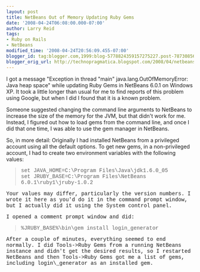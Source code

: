 ```yaml
---
layout: post
title: NetBeans Out of Memory Updating Ruby Gems
date: '2008-04-24T06:08:00.000-07:00'
author: Larry Reid
tags:
- Ruby on Rails
- NetBeans
modified_time: '2008-04-24T20:56:09.455-07:00'
blogger_id: tag:blogger.com,1999:blog-5778824359157275227.post-7873085621274096783
blogger_orig_url: http://technopragmatica.blogspot.com/2008/04/netbeans-out-of-memory-updating-ruby.html
---
```


I got a message "Exception in thread "main" java.lang.OutOfMemoryError:
Java heap space" while updating Ruby Gems in NetBeans 6.0.1 on Windows
XP. It took a little longer than usual for me to find reports of this
problem using Google, but when I did I found that it is a known problem.

  
Someone suggested changing the command line arguments to NetBeans to
increase the size of the memory for the JVM, but that didn't work for
me. Instead, I figured out how to load gems from the command line, and
once I did that one time, I was able to use the gem manager in NetBeans.

  
So, in more detail: Originally I had installed NetBeans from a
privileged account using all the default options. To get new gems, in a
non-privileged account, I had to create two environment variables with
the following values:  
<span style="font-family: courier new;" /><blockquote><span
style="font-family: courier new;">set JAVA\_HOME=C:\\Program
Files\\Java\\jdk1.6.0\_05</span>  
<span style="font-family: courier new;">set JRUBY\_BASE=C:\\Program
Files\\NetBeans 6.0.1\\ruby1\\jruby-1.0.2</span></blockquote><span
style="font-family: courier new;" />Your values may differ, particularly
the version numbers. I wrote it here as you'd do it in the command
prompt window, but I actually did it using the System control panel.  
  
I opened a comment prompt window and did:  
<span style="font-family: courier new;" /><blockquote><span
style="font-family: courier new;">%JRUBY\_BASE%\\bin\\gem install
login\_generator</span>  
</blockquote>After a couple of minutes, everything seemed to end
normally. I did Tools->Ruby Gems from a running NetBeans instance and
didn't get the desired results, so I restarted NetBeans and then
Tools->Ruby Gems got me a list of gems, including login\_generator as an
installed gem.

